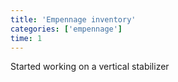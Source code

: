 ```yaml
---
title: 'Empennage inventory'
categories: ['empennage']
time: 1
---
```


Started working on a vertical stabilizer

<!-- more -->
